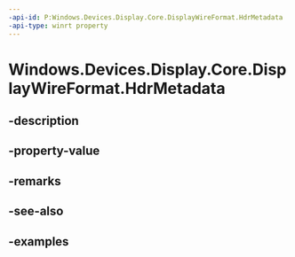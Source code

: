```yaml
---
-api-id: P:Windows.Devices.Display.Core.DisplayWireFormat.HdrMetadata
-api-type: winrt property
---
```


<!-- Property syntax.
public DisplayWireFormatHdrMetadata HdrMetadata { get; }
-->

# Windows.Devices.Display.Core.DisplayWireFormat.HdrMetadata

## -description

## -property-value

## -remarks

## -see-also

## -examples

